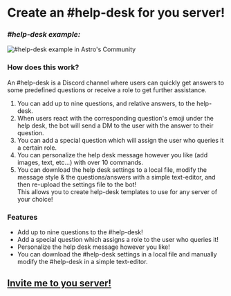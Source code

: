 # Create an #help-desk for you server!

### *#help-desk example:*  
![#help-desk example in Astro's Community](https://i.ibb.co/YTPZQ9f/helpdesk.png, "#help-desk example in Astro's Community")

### How does this work?
An #help-desk is a Discord channel where users can quickly get answers to some predefined questions or receive a role to get further assistance.  

1. You can add up to nine questions, and relative answers, to the help-desk.  
2. When users react with the corresponding question's emoji under the help desk, the bot will send a DM to the user with the answer to their question. 
3. You can add a special question which will assign the  user who queries it a certain role.
4. You can personalize the help desk message however you like (add images, text, etc...) with over 10 commands.
5. You can download the help desk settings to a local file, modify the message style & the questions/answers with a simple text-editor, and then re-upload the settings file to the bot!  
This allows you to create help-desk templates to use for any server of your choice!

### Features
- Add up to nine questions to the #help-desk!
- Add a special question which assigns a role to the user who queries it!
- Personalize the help desk message however you like!
- You can download the #help-desk settings in a local file and manually modify the #help-desk in a simple text-editor.

## [Invite me to you server!](https://discord.com/oauth2/authorize?client_id=739796627681837067&scope=bot&permissions=268954832)



 




